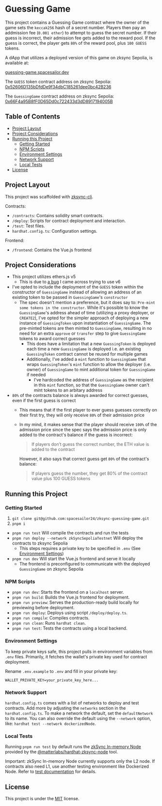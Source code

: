 <!-- omit from toc -->
# Guessing Game

This project contains a Guessing Game contract where the owner of the game sets the `keccak256` hash of a secret number. Players then pay an addmission fee (`0.001 ether`) to attempt to guess the secret number. If their guess is incorrect, their admission fee gets added to the reward pool. If the guess is correct, the player gets `80%` of the reward pool, plus `100 GUESS` tokens.

A dApp that utilizes a deployed version of this game on zksync Sepolia, is available at:

[guessing-game.spacesailor.dev](https://guessing-game.spacesailor.dev/)

The `GUESS` token contract address on zksync Sepolia: [0x52606D135bDfdDe9f34dbC185261dee0bc42B236](https://sepolia.explorer.zksync.io/address/0x52606D135bDfdDe9f34dbC185261dee0bc42B236#transactions)

The `GuessingGame` contract address on zksync Sepolia: [0x66F4a95B8fF0D65Dd0c722433d3dD8917194005B](https://sepolia.explorer.zksync.io/address/0x66F4a95B8fF0D65Dd0c722433d3dD8917194005B#transactions)

<!-- omit from toc -->
## Table of Contents

- [Project Layout](#project-layout)
- [Project Considerations](#project-considerations)
- [Running this Project](#running-this-project)
  - [Getting Started](#getting-started)
  - [NPM Scripts](#npm-scripts)
  - [Environment Settings](#environment-settings)
  - [Network Support](#network-support)
  - [Local Tests](#local-tests)
- [License](#license)

## Project Layout

This project was scaffolded with [zksync-cli](https://github.com/matter-labs/zksync-cli).

Contracts:

- `/contracts`: Contains solidity smart contracts.
- `/deploy`: Scripts for contract deployment and interaction.
- `/test`: Test files.
- `hardhat.config.ts`: Configuration settings.

Frontend:

- `/frontend`: Contains the Vue.js frontend

## Project Considerations

- This project utilizes ethers.js v5
  - This is due to [a bug](https://github.com/matter-labs/zksync-cli/issues/127) I came across trying to use v6
- I've opted to include the deployment of the `GUESS` token within the constructor of `GuessingGame` instead of allowing an address of an existing token to be passed in `GuessingGame`'s `constructor`
  - The spec doesn't mention a preference, but it does say to: `Pre-mint some tokens in the constructor`. While it's possible to know the `GuessingGame`'s address ahead of time (utilizing a proxy deployer, or `CREATE2`), I've opted for the simpler approach of deploying a new instance of `GuessingToken` upon instantiation of `GuessingGame`. The pre-minted tokens are then minted to `GuessingGame`, resulting in no need for an extra `approve` or `transfer` step to give `GuessingGame` tokens to award correct guesses
    - This does have a limitation that a new `GuessingToken` is deployed each time a new `GuessingGame` is deployed i.e. an existing `GuessingToken` contract cannot be reused for multiple games
    - Additionally, I've added a `mint` function to `GuessingGame` that wraps `GuessingToken`'s `mint` function to allow the deployer (i.e. owner) of `GuessingGame` to mint additional token for `GuessingGame` if needed
      - I've hardcoded the address of `GuessingGame` as the recipient in this `mint` function, so that the `GuessingGame` owner can't mint tokens to an arbitary address
- `80%` of the contracts balance is always awarded for correct guesses, even if the first guess is correct
  - This means that if the first player to ever guess guesses correctly on their first try, they will only receive `80%` of their admission price
  - In my mind, it makes sense that the player should receive `100%` of the admission price since the spec says the admission price is only added to the contract's balance if the guess is incorrect:
    > If players don’t guess the correct number, the ETH value is added to the contract
    
    However, it also says that correct guess get `80%` of the contract's balance:
    > If players guess the number, they get 80% of the contract value plus 100 GUESS tokens

## Running this Project

### Getting Started

1. `git clone git@github.com:spacesailor24/zksync-guessing-game.git`
2. `pnpm i`

- `pnpm run test` Will compile the contracts and run the tests
- `pnpm run deploy --network zkSyncSepoliaTestnet` Will deploy the contracts to zksync Sepolia
  - This steps requires a private key to be specified in `.env` (See [Environment Settings](#environment-settings))
- `pnpm run dev` Will start the Vue.js frontend and serve it locally
  - The frontend is preconfigured to communicate with the deployed `GuessingGame` on zksync Sepolia

### NPM Scripts

- `pnpm run dev`: Starts the frontend on a `localhost` server.
- `pnpm run build`: Builds the Vue.js frontend for deployment.
- `pnpm run preview`: Serves the production-ready build locally for previewing before deployment.
- `pnpm run deploy`: Deploys using script `/deploy/deploy.ts`.
- `pnpm run compile`: Compiles contracts.
- `pnpm run clean`: Runs `hardhat clean`.
- `pnpm run test`: Tests the contracts using a local backend.

### Environment Settings

To keep private keys safe, this project pulls in environment variables from `.env` files. Primarily, it fetches the wallet's private key used for contract deployment.

Rename `.env.example` to `.env` and fill in your private key:

```
WALLET_PRIVATE_KEY=your_private_key_here...
```

### Network Support

`hardhat.config.ts` comes with a list of networks to deploy and test contracts. Add more by adjusting the `networks` section in the `hardhat.config.ts`. To make a network the default, set the `defaultNetwork` to its name. You can also override the default using the `--network` option, like: `hardhat test --network dockerizedNode`.

### Local Tests

Running `pnpm run test` by default runs the [zkSync In-memory Node](https://era.zksync.io/docs/tools/testing/era-test-node.html) provided by the [@matterlabs/hardhat-zksync-node](https://era.zksync.io/docs/tools/hardhat/hardhat-zksync-node.html) tool.

Important: zkSync In-memory Node currently supports only the L2 node. If contracts also need L1, use another testing environment like Dockerized Node. Refer to [test documentation](https://era.zksync.io/docs/tools/testing/) for details.

## License

This project is under the [MIT](./LICENSE) license.
